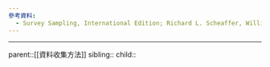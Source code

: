 ```yaml
---
參考資料:
  - Survey Sampling, International Edition; Richard L. Scheaffer, William Mendenhall. III
---
```


- - -
parent::[[資料收集方法]]
sibling::
child::